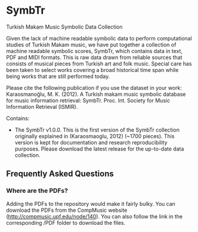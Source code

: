 SymbTr
======

Turkish Makam Music Symbolic Data Collection

Given the lack of machine readable symbolic data to perform computational studies of Turkish Makam music, we have put together a collection of machine readable symbolic scores, SymbTr, which contains data in text, PDF and MIDI formats. This is raw data drawn from reliable sources that consists of musical pieces from Turkish art and folk music. Special care has been taken to select works covering a broad historical time span while being works that are still performed today.

Please cite the following publication if you use the dataset in your work:
Karaosmanoğlu, M. K. (2012). A Turkish makam music symbolic database for music information retrieval: SymbTr. Proc. Int. Society for Music Information Retrieval (ISMIR).

Contains:
- The SymbTr v1.0.0. This is the first version of the SymbTr collection originally explained in (Karaosmaoglu, 2012) (~1700 pieces). This version is kept for documentation and research reproducibility purposes. Please download the latest release for the up-to-date data collection.

Frequently Asked Questions
--------------

### Where are the PDFs?

Adding the PDFs to the repository would make it fairly bulky. You can download the PDFs from the CompMusic website (http://compmusic.upf.edu/node/140). You can also follow the link in the corresponding /PDF folder to download the files.
